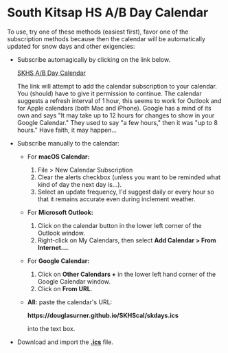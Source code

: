 # South Kitsap HS A/B Day Calendar

To use, try one of these methods (easiest first), favor one of the subscription methods because then the calendar will be automatically updated for snow days and other exigencies:

* Subscribe automagically by clicking on the link below.

  <a href="webcal://douglasurner.github.io/SKHScal/skdays.ics">SKHS A/B Day Calendar</a>
  
  The link will attempt to add the calendar subscription to your calendar. You (should) have to give it permission to continue. The calendar suggests a refresh interval of 1 hour, this seems to work for Outlook and for Apple calendars (both Mac and iPhone). Google has a mind of its own and says "It may take up to 12 hours for changes to show in your Google Calendar." They used to say "a few hours," then it was "up to 8 hours." Have faith, it may happen...

* Subscribe manually to the calendar:
  - For **macOS Calendar:**
     1. File > New Calendar Subscription
     1. Clear the alerts checkbox (unless you want to be reminded what kind of day the next day is...).
     1. Select an update frequency, I'd suggest daily or every hour so that it remains accurate even during inclement weather.
  - For **Microsoft Outlook:**
     1. Click on the calendar button in the lower left corner of the Outlook window.
     1. Right-click on My Calendars, then select **Add Calendar > From Internet...**.
  - For **Google Calendar:**
     1. Click on **Other Calendars +** in the lower left hand corner of the Google Calendar window.
     1. Click on **From URL**.
  - **All:** paste the calendar's URL:
  
     **<span>https://</span>douglasurner.github.io/SKHScal/skdays.ics**
     
    into the text box.
  
* Download and import the [**.ics**](https://douglasurner.github.io/SKHScal/skdays.ics) file.
